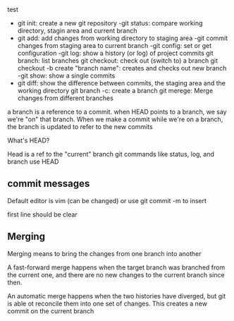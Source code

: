 

test

- git init: create a new git repository
-git status: compare working directory, stagin area and current branch
- git add: add changes from working directory to staging area
-git commit changes from staging area to current branch
-git config: set or get configuration
-git log: show a history (or log) of project commits
git branch: list branches
git checkout: check out (switch to) a branch
git checkout -b create "branch name": creates and checks out new branch
-git show: show a single commits
- git diff: show the difference between commits, the staging area and the working directory
git branch -c: create a branch
git merege: Merge changes from different branches


a branch is a reference to a commit. when HEAD points to a branch, we say we're "on" that branch. When we make a commit while we're on a branch, the branch is updated to refer to the new commits

What's HEAD?

Head is a ref to the "current" branch git commands like status, log, and branch use HEAD

## commit messages

Default editor is vim (can be changed)
or use git commit -m <message> to insert

first line should be clear

## Merging

Merging means to bring the changes from one branch into another

A fast-forward merge happens when the target branch was branched from the current one, and there are no new changes to the current branch since then.

An automatic merge happens when the two histories have diverged, but git is able ot reconcile them into one set of changes. This creates a new commit on the current branch
